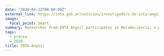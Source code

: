 ```yaml
---
date: "2020-04-22T00:00:00Z"
external_link: https://inta.gob.ar/noticias/investigadora-de-inta-anguil-participa-de-metadociencia-un-proyecto-para-capacitar-a-docentes-en-educacion-virtual-0
image:
  focal_point: Smart
summary: Researcher from INTA Anguil participates in Metadociencia, a project to train teachers in virtual education.
tags:
  - prensa
  - 2020
title: INTA Anguil 
---
```

